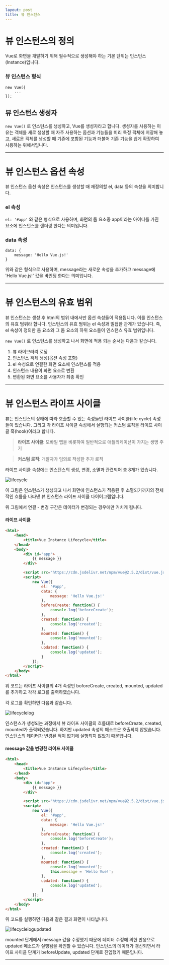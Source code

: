 ```yaml
---
layout: post
title: 뷰 인스턴스
---
```


# 뷰 인스턴스의 정의

Vue로 화면을 개발하기 위해 필수적으로 생성해야 하는 기본 단위는 인스턴스(Instance)입니다.

### 뷰 인스턴스 형식

```
new Vue({
    ...
});
```

## 뷰 인스턴스 생성자

`new Vue()` 로 인스턴스를 생성하고, Vue를 생성자라고 합니다. 생성자를 사용하는 이유는 객체를 새로 생성할 때 자주 사용하는 옵션과 기능들을 미리 특정 객체에 저장해 놓고, 새로운 객체를 생성할 때 기존에 포함된 기능과 더불어 기존 기능을 쉽게 확장하여 사용하는 위해서입니다.

***

# 뷰 인스턴스 옵션 속성

뷰 인스턴스 옵션 속성은 인스턴스를 생성할 때 재정의할 el, data 등의 속성을 의미합니다.

### el 속성
`el: '#app'` 와 같은 형식으로 사용하며, 화면의 돔 요소중 app이라는 아이디를 가진 요소에 인스턴스를 랜더링 한다는 의미입니다.

### data 속성

```
data: {
    message: 'Hello Vue.js!'
}
```

위와 같은 형식으로 사용하며, message라는 새로운 속성을 추가하고 message에 'Hello Vue.js!' 값을 바인딩 한다는 의미입니다.

***

# 뷰 인스턴스의 유효 범위

뷰 인스턴스는 생성 후 html의 범위 내에서만 옵션 속성들이 적용됩니다. 이를 인스턴스의 유효 범위라 합니다. 인스턴스의 유효 범위는 el 속성과 밀접한 관계가 있습니다. 즉, el 속성이 정의한 돔 요소와 그 돔 요소의 하위 요소들이 인스턴스 유효 범위입니다.

`new Vue()` 로 인스턴스를 생성하고 나서 화면에 적용 되는 순서는 다음과 같습니다.

1. 뷰 라이브러리 로딩
2. 인스턴스 객체 생성(옵션 속성 포함)
3. el 속성으로 연결한 화면 요소에 인스턴스를 적용
4. 인스턴스 내용이 화면 요소로 변환
5. 변환된 화면 요소를 사용자가 최종 확인

***

# 뷰 인스턴스 라이프 사이클

뷰는 인스턴스의 상태에 따라 호출할 수 있는 속성들인 라이프 사이클(life cycle) 속성들이 있습니다. 그리고 각 라이프 사이클 속성에서 실행되는 커스텀 로직을 라이프 사이클 훅(hook)이라고 합니다.

> **라이프 사이클**: 모바일 앱을 비롯하여 일반적으로 애플리케이션이 가지는 생명 주기

> **커스텀 로직**: 개잘자가 임의로 작성한 추가 로직

라이프 사이클 속성에는 인스턴스의 생성, 변경, 소멸과 관련되어 총 8개가 있습니다.

![lifecycle](/images/lifecycle.png)

이 그림은 인스턴스가 생성되고 나서 화면에 인스턴스가 적용된 후 소멸되기까지의 전체적인 흐름을 나타낸 뷰 인스턴스 라이프 사이클 다이어그램입니다.

위 그림에서 연결 - 변경 구간은 데이터가 변경되는 경우에만 거치게 됩니다.

#### 라이프 사이클

```html
<html>
    <head>
        <title>Vue Instance Lifecycle</title>
    </head>
    <body>
        <div id="app">
            {{ message }}
        </div>

        <script src="https://cdn.jsdelivr.net/npm/vue@2.5.2/dist/vue.js"></script>
        <script>
            new Vue({
                el: '#app',
                data: {
                    message: 'Hello Vue.js!'
                },
                beforeCreate: function() {
                    console.log('beforeCreate');
                },
                created: function() {
                    console.log('created');
                },
                mounted: function() {
                    console.log('mounted');
                },
                updated: function() {
                    console.log('updated');
                }
            });
        </script>
    </body>
</html>
```

위 코드는 라이프 사이클의 4개 속성인 boforeCreate, created, mounted, updated를 추가하고 각각 로그를 출력하였습니다.

각 로그를 확인하면 다음과 같습니다.

![lifecyclelog](/images/lifecyclelog.png)

인스턴스가 생성되는 과정에서 뷰 라이프 사이클의 흐름대로 beforeCreate, created, mounted가 출력되었습니다. 하지만 updated 속성의 메소드은 호출되지 않았습니다. 인스턴스의 데이터가 변경된 적이 없기에 실행되지 않았기 때문입니다.

#### message 값을 변경한 라이프 사이클

```html
<html>
    <head>
        <title>Vue Instance Lifecycle</title>
    </head>
    <body>
        <div id="app">
            {{ message }}
        </div>

        <script src="https://cdn.jsdelivr.net/npm/vue@2.5.2/dist/vue.js"></script>
        <script>
            new Vue({
                el: '#app',
                data: {
                    message: 'Hello Vue.js!'
                },
                beforeCreate: function() {
                    console.log('beforeCreate');
                },
                created: function() {
                    console.log('created');
                },
                mounted: function() {
                    console.log('mounted');
                    this.message = 'Hello Vue!';
                },
                updated: function() {
                    console.log('updated');
                }
            });
        </script>
    </body>
</html>
```

위 코드를 실행하면 다음과 같은 결과 화면이 나타납니다.

![lifecyclelogupdated](/images/lifecyclelogupdated.png)

mounted 단계에서 message 값을 수정했기 때문에 데이터 수정에 의한 반응으로 updated 메소드가 실행됨을 확인할 수 있습니다. 인스턴스의 데이터가 갱신되면서 라이프 사이클 단계가 beforeUpdate, updated 단계로 진입했기 때문입니다.

***